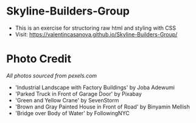 # Skyline-Builders-Group
- This is an exercise for structoring raw html and styling with CSS
- Visit: https://valentincasanova.github.io/Skyline-Builders-Group/

# Photo Credit
*All photos sourced from pexels.com*
* 'Industrial Landscape with Factory Buildings' by Joba Adewumi
* 'Parked Truck in Front of Garage Door' by Pixabay
* 'Green and Yellow Crane' by SevenStorm
* 'Brown and Gray Painted House in Front of Road' by Binyamin Mellish
* 'Bridge over Body of Water' by FollowingNYC
